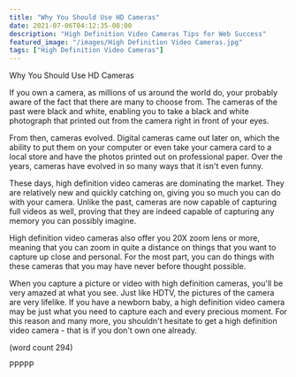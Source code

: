 ```yaml
---
title: "Why You Should Use HD Cameras"
date: 2021-07-06T04:12:35-08:00
description: "High Definition Video Cameras Tips for Web Success"
featured_image: "/images/High Definition Video Cameras.jpg"
tags: ["High Definition Video Cameras"]
---
```


Why You Should Use HD Cameras

If you own a camera, as millions of us around the world
do, your probably aware of the fact that there are 
many to choose from.  The cameras of the past were
black and white, enabling you to take a black and
white photograph that printed out from the camera
right in front of your eyes.

From then, cameras evolved.  Digital cameras came
out later on, which the ability to put them on your
computer or even take your camera card to a local
store and have the photos printed out on professional
paper.  Over the years, cameras have evolved in so
many ways that it isn't even funny.

These days, high definition video cameras are 
dominating the market.  They are relatively new and
quickly catching on, giving you so much you can do
with your camera.  Unlike the past, cameras are
now capable of capturing full videos as well, proving
that they are indeed capable of capturing any 
memory you can possibly imagine.

High definition video cameras also offer you 20X
zoom lens or more, meaning that you can zoom in 
quite a distance on things that you want to capture
up close and personal.  For the most part, you can 
do things with these cameras that you may have
never before thought possible.

When you capture a picture or video with high
definition cameras, you'll be very amazed at what
you see.  Just like HDTV, the pictures of the
camera are very lifelike.  If you have a newborn
baby, a high definition video camera may be just
what you need to capture each and every precious
moment.  For this reason and many more, you 
shouldn't hesitate to get a high definition video
camera - that is if you don't own one already.

(word count 294)

PPPPP


